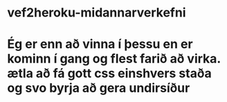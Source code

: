# vef2heroku-midannarverkefni
# Ég er enn að vinna í þessu en er kominn í gang og flest farið að virka. ætla að fá gott css einshvers staða og svo byrja að gera undirsíður
